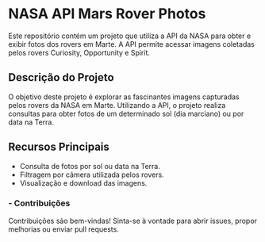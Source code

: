 # NASA API Mars Rover Photos

Este repositório contém um projeto que utiliza a API da NASA para obter e exibir fotos dos rovers em Marte. A API permite acessar imagens coletadas pelos rovers Curiosity, Opportunity e Spirit.

## Descrição do Projeto

O objetivo deste projeto é explorar as fascinantes imagens capturadas pelos rovers da NASA em Marte. Utilizando a API, o projeto realiza consultas para obter fotos de um determinado sol (dia marciano) ou por data na Terra.

## Recursos Principais

- Consulta de fotos por sol ou data na Terra.
- Filtragem por câmera utilizada pelos rovers.
- Visualização e download das imagens.

### - Contribuições
Contribuições são bem-vindas! Sinta-se à vontade para abrir issues, propor melhorias ou enviar pull requests.
